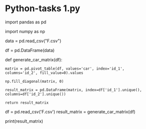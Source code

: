 # Python-tasks 1.py

import pandas as pd

import numpy as np

data = pd.read_csv("F.csv")

df = pd.DataFrame(data)


def generate_car_matrix(df):

    matrix = pd.pivot_table(df, values='car', index='id_1', columns='id_2', fill_value=0).values

    np.fill_diagonal(matrix, 0)
    
    result_matrix = pd.DataFrame(matrix, index=df['id_1'].unique(), columns=df['id_2'].unique())

    return result_matrix
df = pd.read_csv('F.csv')
result_matrix = generate_car_matrix(df)

print(result_matrix)
